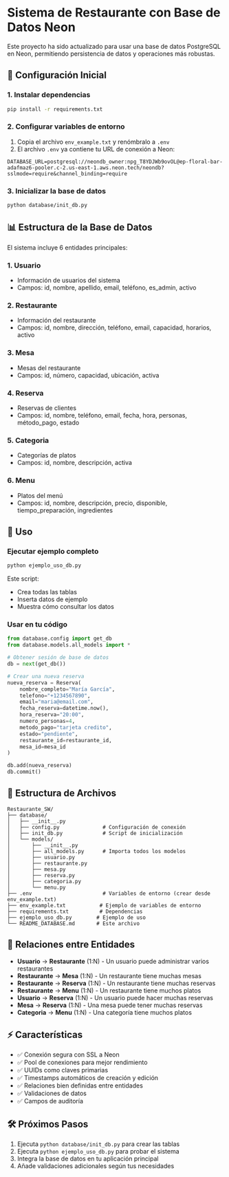 # Sistema de Restaurante con Base de Datos Neon

Este proyecto ha sido actualizado para usar una base de datos PostgreSQL en Neon, permitiendo persistencia de datos y operaciones más robustas.

## 🚀 Configuración Inicial

### 1. Instalar dependencias

```bash
pip install -r requirements.txt
```

### 2. Configurar variables de entorno

1. Copia el archivo `env_example.txt` y renómbralo a `.env`
2. El archivo `.env` ya contiene tu URL de conexión a Neon:

```env
DATABASE_URL=postgresql://neondb_owner:npg_T8YDJWb9ovOL@ep-floral-bar-adafmaz6-pooler.c-2.us-east-1.aws.neon.tech/neondb?sslmode=require&channel_binding=require
```

### 3. Inicializar la base de datos

```bash
python database/init_db.py
```

## 📊 Estructura de la Base de Datos

El sistema incluye 6 entidades principales:

### 1. **Usuario**
- Información de usuarios del sistema
- Campos: id, nombre, apellido, email, teléfono, es_admin, activo

### 2. **Restaurante**
- Información del restaurante
- Campos: id, nombre, dirección, teléfono, email, capacidad, horarios, activo

### 3. **Mesa**
- Mesas del restaurante
- Campos: id, número, capacidad, ubicación, activa

### 4. **Reserva**
- Reservas de clientes
- Campos: id, nombre, teléfono, email, fecha, hora, personas, método_pago, estado

### 5. **Categoria**
- Categorías de platos
- Campos: id, nombre, descripción, activa

### 6. **Menu**
- Platos del menú
- Campos: id, nombre, descripción, precio, disponible, tiempo_preparación, ingredientes

## 🔧 Uso

### Ejecutar ejemplo completo

```bash
python ejemplo_uso_db.py
```

Este script:
- Crea todas las tablas
- Inserta datos de ejemplo
- Muestra cómo consultar los datos

### Usar en tu código

```python
from database.config import get_db
from database.models.all_models import *

# Obtener sesión de base de datos
db = next(get_db())

# Crear una nueva reserva
nueva_reserva = Reserva(
    nombre_completo="María García",
    telefono="+1234567890",
    email="maria@email.com",
    fecha_reserva=datetime.now(),
    hora_reserva="20:00",
    numero_personas=4,
    metodo_pago="tarjeta credito",
    estado="pendiente",
    restaurante_id=restaurante_id,
    mesa_id=mesa_id
)

db.add(nueva_reserva)
db.commit()
```

## 📁 Estructura de Archivos

```
Restaurante_SW/
├── database/
│   ├── __init__.py
│   ├── config.py              # Configuración de conexión
│   ├── init_db.py             # Script de inicialización
│   └── models/
│       ├── __init__.py
│       ├── all_models.py      # Importa todos los modelos
│       ├── usuario.py
│       ├── restaurante.py
│       ├── mesa.py
│       ├── reserva.py
│       ├── categoria.py
│       └── menu.py
├── .env                       # Variables de entorno (crear desde env_example.txt)
├── env_example.txt           # Ejemplo de variables de entorno
├── requirements.txt          # Dependencias
├── ejemplo_uso_db.py        # Ejemplo de uso
└── README_DATABASE.md       # Este archivo
```

## 🔗 Relaciones entre Entidades

- **Usuario** → **Restaurante** (1:N) - Un usuario puede administrar varios restaurantes
- **Restaurante** → **Mesa** (1:N) - Un restaurante tiene muchas mesas
- **Restaurante** → **Reserva** (1:N) - Un restaurante tiene muchas reservas
- **Restaurante** → **Menu** (1:N) - Un restaurante tiene muchos platos
- **Usuario** → **Reserva** (1:N) - Un usuario puede hacer muchas reservas
- **Mesa** → **Reserva** (1:N) - Una mesa puede tener muchas reservas
- **Categoria** → **Menu** (1:N) - Una categoría tiene muchos platos

## ⚡ Características

- ✅ Conexión segura con SSL a Neon
- ✅ Pool de conexiones para mejor rendimiento
- ✅ UUIDs como claves primarias
- ✅ Timestamps automáticos de creación y edición
- ✅ Relaciones bien definidas entre entidades
- ✅ Validaciones de datos
- ✅ Campos de auditoría

## 🛠️ Próximos Pasos

1. Ejecuta `python database/init_db.py` para crear las tablas
2. Ejecuta `python ejemplo_uso_db.py` para probar el sistema
3. Integra la base de datos en tu aplicación principal
4. Añade validaciones adicionales según tus necesidades
